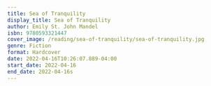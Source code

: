 ```yaml
---
title: Sea of Tranquility
display_title: Sea of Tranquility
author: Emily St. John Mandel
isbn: 9780593321447
cover_image: /reading/sea-of-tranquility/sea-of-tranquility.jpg
genre: Fiction
format: Hardcover
date: 2022-04-16T10:26:07.889-04:00
start_date: 2022-04-16
end_date: 2022-04-16s
---
```


